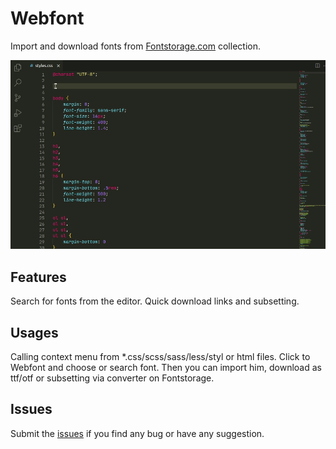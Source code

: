 # Webfont

Import and download fonts from [Fontstorage.com](https://fontstorage.com/) collection. 


![usage](images/usage.gif)

## Features

Search for fonts from the editor. Quick download links and subsetting.

## Usages
Calling context menu from *.css/scss/sass/less/styl or html files. Click to Webfont and choose or search font. Then you can import him, download as ttf/otf or subsetting via converter on Fontstorage.


## Issues

Submit the [issues](https://github.com/WebFont/webfont_vscode/issues) if you find any bug or have any suggestion.

